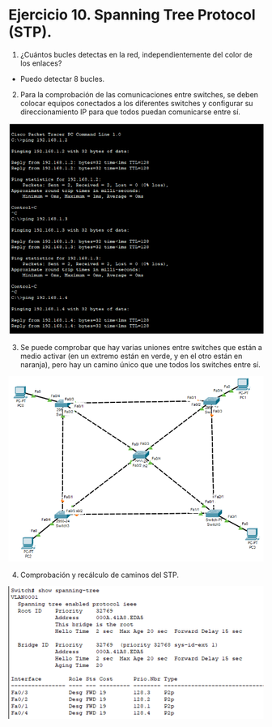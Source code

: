 <h1>Ejercicio 10. Spanning Tree Protocol (STP).</h1>

1. ¿Cuántos bucles detectas en la red, independientemente del color de los
enlaces?

+  Puedo detectar 8 bucles.

2. Para la comprobación de las comunicaciones entre switches, se deben colocar equipos
conectados a los diferentes switches y configurar su direccionamiento IP para que todos
puedan comunicarse entre sí.

![](img/1..png)

3. Se puede comprobar que hay varias uniones entre switches que están a medio activar (en un extremo están en verde, y en el otro están en naranja), pero hay un camino único que une todos los switches entre sí.

![](img/2.png)

4.  Comprobación y recálculo de caminos del STP.

![](img/3.png)